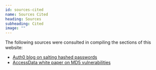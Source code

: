 ```yaml
---
id: sources-cited
name: Sources Cited
heading: Sources
subheading: Cited
image: ""
---
```


The following sources were consulted in compiling the sections of this website:

* [Auth0 blog on salting hashed passwords](https://auth0.com/blog/adding-salt-to-hashing-a-better-way-to-store-passwords/)
* [AccessData white paper on MD5 vulnerabilities](https://ad-pdf.s3.amazonaws.com/papers/wp.MD5_Collisions.en_us.pdf)

